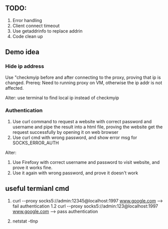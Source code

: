 ## TODO:
1. Error handling
2. Client connect timeout
3. Use getaddrinfo to replace addrin
4. Code clean up

## Demo idea
### Hide ip address
Use "checkmyip before and after connecting to the proxy, proving that ip is changed.
Prereq: Need to running proxy on VM, otherwise the ip addr is not affected.

Alter: 
use terminal to find local ip instead of checkmyip

### Authentication
1. Use curl command to request a website with correct password and username and pipe the result into a html file, proving the website get the request successfully by opening it on web browser
2. Use curl cmd with wrong password, and show error msg for SOCKS_ERROR_AUTH

Alter:
1. Use Firefoxy with correct username and password to visit website, and prove it works fine.
2. Use it again with wrong password, and prove it doesn't work


## useful termianl cmd
1. curl --proxy socks5://admin:12345@localhost:1997 www.google.com --> fail authentication
1.2 curl --proxy socks5://admin:123@localhost:1997 www.google.com --> pass authentication

2. netstat -tlnp
